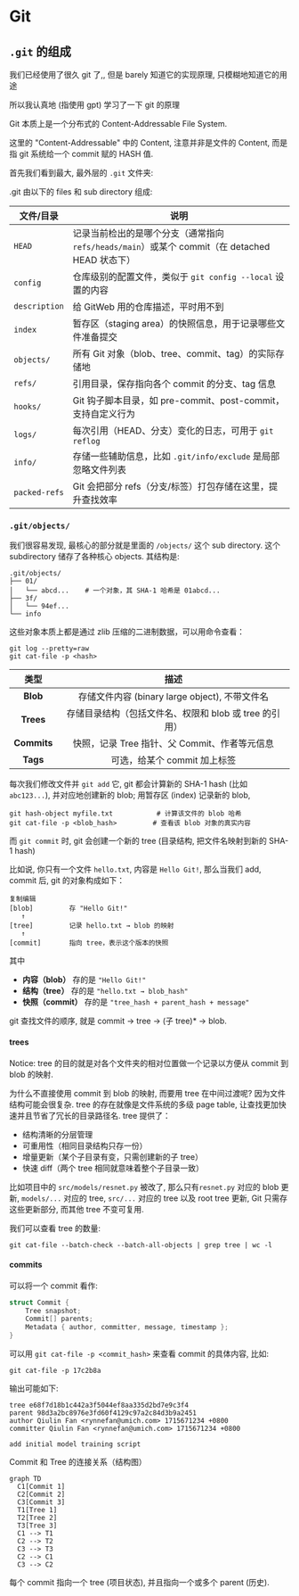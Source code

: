 # Git

## `.git` 的组成

我们已经使用了很久 git 了,, 但是 barely 知道它的实现原理, 只模糊地知道它的用途

所以我认真地 (指使用 gpt) 学习了一下 git 的原理

Git 本质上是一个分布式的 Content-Addressable File System.

这里的 "Content-Addressable" 中的 Content, 注意并非是文件的 Content, 而是指 git 系统给一个 commit 赋的 HASH 值.

首先我们看到最大, 最外层的 `.git` 文件夹:

.git 由以下的 files 和 sub directory 组成:

| 文件/目录     | 说明                                                         |
| ------------- | ------------------------------------------------------------ |
| `HEAD`        | 记录当前检出的是哪个分支（通常指向 `refs/heads/main`）或某个 commit（在 detached HEAD 状态下） |
| `config`      | 仓库级别的配置文件，类似于 `git config --local` 设置的内容   |
| `description` | 给 GitWeb 用的仓库描述，平时用不到                           |
| `index`       | 暂存区（staging area）的快照信息，用于记录哪些文件准备提交   |
| `objects/`    | 所有 Git 对象（blob、tree、commit、tag）的实际存储地         |
| `refs/`       | 引用目录，保存指向各个 commit 的分支、tag 信息               |
| `hooks/`      | Git 钩子脚本目录，如 pre-commit、post-commit，支持自定义行为 |
| `logs/`       | 每次引用（HEAD、分支）变化的日志，可用于 `git reflog`        |
| `info/`       | 存储一些辅助信息，比如 `.git/info/exclude` 是局部忽略文件列表 |
| `packed-refs` | Git 会把部分 refs（分支/标签）打包存储在这里，提升查找效率   |

### `.git/objects/`

我们很容易发现, 最核心的部分就是里面的 `/objects/` 这个 sub directory. 这个 subdirectory 储存了各种核心 objects. 其结构是:

```shell
.git/objects/
├── 01/
│   └── abcd...    # 一个对象，其 SHA-1 哈希是 01abcd...
├── 3f/
│   └── 94ef...
└── info
```

这些对象本质上都是通过 zlib 压缩的二进制数据，可以用命令查看：

```shell
git log --pretty=raw
git cat-file -p <hash>
```



|    类型     |                          描述                          |
| :---------: | :----------------------------------------------------: |
|  **Blob**   |     存储文件内容 (binary large object), 不带文件名     |
|  **Trees**  | 存储目录结构（包括文件名、权限和 blob 或 tree 的引用） |
| **Commits** |     快照，记录 Tree 指针、父 Commit、作者等元信息      |
|  **Tags**   |              可选，给某个 commit 加上标签              |

每次我们修改文件并 `git add` 它, git 都会计算新的 SHA-1 hash (比如 `abc123...`), 并对应地创建新的 blob; 用暂存区 (index) 记录新的 blob, 

```shell
git hash-object myfile.txt           # 计算该文件的 blob 哈希
git cat-file -p <blob_hash>         # 查看该 blob 对象的真实内容
```

而 `git commit` 时, git 会创建一个新的 tree (目录结构, 把文件名映射到新的 SHA-1 hash)



比如说, 你只有一个文件 `hello.txt`, 内容是 `Hello Git!`, 那么当我们 add, commit 后, git 的对象构成如下：

```shell
复制编辑
[blob]         存 "Hello Git!"
   ↑
[tree]         记录 hello.txt → blob 的映射
   ↑
[commit]       指向 tree，表示这个版本的快照
```

其中

- **内容（blob）** 存的是 `"Hello Git!"`
- **结构（tree）** 存的是 `"hello.txt → blob_hash"`
- **快照（commit）** 存的是 `"tree_hash + parent_hash + message"`

git 查找文件的顺序, 就是 commit → tree → (子 tree)* → blob.



#### trees

Notice: tree 的目的就是对各个文件夹的相对位置做一个记录以方便从 commit 到 blob 的映射.

为什么不直接使用 commit 到 blob 的映射, 而要用 tree 在中间过渡呢? 因为文件结构可能会很复杂. tree 的存在就像是文件系统的多级 page table, 让查找更加快速并且节省了冗长的目录路径名.  tree 提供了：
- 结构清晰的分层管理
- 可重用性（相同目录结构只存一份）
- 增量更新（某个子目录有变，只需创建新的子 tree）
- 快速 diff（两个 tree 相同就意味着整个子目录一致）

比如项目中的 `src/models/resnet.py` 被改了, 那么只有`resnet.py` 对应的 blob 更新, `models/...` 对应的 tree, `src/...` 对应的 tree 以及 root tree 更新, Git 只需存这些更新部分, 而其他 tree 不变可复用.

我们可以查看 tree 的数量:

```shell
git cat-file --batch-check --batch-all-objects | grep tree | wc -l
```



#### commits

可以将一个 commit 看作:

```c
struct Commit {
    Tree snapshot;
    Commit[] parents;
    Metadata { author, committer, message, timestamp };
}
```

可以用 `git cat-file -p <commit_hash>` 来查看 commit 的具体内容, 比如:

```shell
git cat-file -p 17c2b8a
```

输出可能如下:

```shell
tree e68f7d18b1c442a3f5044ef8aa335d2bd7e9c3f4
parent 98d3a2bc8976e3fd60f4129c97a2c84d3b9a2451
author Qiulin Fan <rynnefan@umich.com> 1715671234 +0800
committer Qiulin Fan <rynnefan@umich.com> 1715671234 +0800

add initial model training script
```



Commit 和 Tree 的连接关系（结构图）

```shell
graph TD
  C1[Commit 1]
  C2[Commit 2]
  C3[Commit 3]
  T1[Tree 1]
  T2[Tree 2]
  T3[Tree 3]
  C1 --> T1
  C2 --> T2
  C3 --> T3
  C2 --> C1
  C3 --> C2
```

每个 commit 指向一个 tree (项目状态), 并且指向一个或多个 parent (历史).